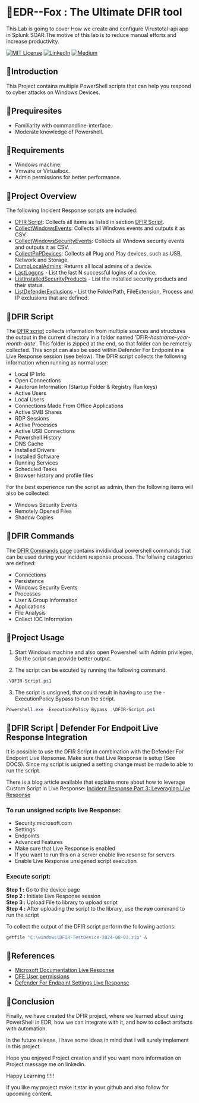 
# 🍁EDR--Fox : The Ultimate DFIR tool
This Lab is going to cover How we create and configure Virustotal-api app in Splunk SOAR.The motive of this lab is to reduce manual efforts and increase productivity.

[![MIT License](https://img.shields.io/badge/License-MIT-green.svg)](https://choosealicense.com/licenses/mit/)
[![LinkedIn](https://img.shields.io/badge/LinkedIn-Profile-blue)](https://www.linkedin.com/in/nikhil--chaudhari/)
[![Medium](https://img.shields.io/badge/Medium-Writeups-black)](https://medium.com/@nikhil-c)

## 🍁Introduction
This Project contains multiple PowerShell scripts that can help you respond to cyber attacks on Windows Devices.


## 🍁Prequiresites
- Familiarity with commandline-interface.
- Moderate knowledge of Powershell.

## 🍁Requirements
- Windows machine.
- Vmware or Virtualbox.
- Admin permissions for better performance.

## 🍁Project Overview
The following Incident Response scripts are included:
- [DFIR Script](./DFIR-Script.ps1): Collects all items as listed in section [DFIR Script](#dfir-script).
- [CollectWindowsEvents](./Scripts/CollectWindowsEvents.ps1): Collects all Windows events and outputs it as CSV.
- [CollectWindowsSecurityEvents](./Scripts/CollectWindowsSecurityEvents.ps1): Collects all Windows security events and outputs it as CSV.
- [CollectPnPDevices](./Scripts/CollectPnPDevices.ps1): Collects all Plug and Play devices, such as USB, Network and Storage.
- [DumpLocalAdmins](./Scripts/DumpLocalAdmins.ps1): Returns all local admins of a device.
- [LastLogons](./Scripts/LastLogons.ps1) - List the last N successful logins of a device.
- [ListInstalledSecurityProducts](./Scripts/ListInstalledSecurityProducts.ps1) - List the installed security products and their status.
- [ListDefenderExclusions](./Scripts/ListDefenderExclusions.ps1) - List the FolderPath, FileExtension, Process and IP exclusions that are defined.

## 🍁DFIR Script
The [DFIR script](./DFIR-Script.ps1) collects information from multiple sources and structures the output in the current directory in a folder named 'DFIR-_hostname_-_year_-_month_-_date_'. This folder is zipped at the end, so that folder can be remotely collected. This script can also be used within Defender For Endpoint in a Live Response session (see below). The DFIR script collects the following information when running as normal user:
- Local IP Info
- Open Connections
- Aautorun Information (Startup Folder & Registry Run keys)
- Active Users
- Local Users
- Connections Made From Office Applications
- Active SMB Shares
- RDP Sessions
- Active Processes
- Active USB Connections
- Powershell History
- DNS Cache
- Installed Drivers
- Installed Software
- Running Services
- Scheduled Tasks
- Browser history and profile files

For the best experience run the script as admin, then the following items will also be collected:
- Windows Security Events
- Remotely Opened Files
- Shadow Copies

## 🍁DFIR Commands
The [DFIR Commands page](./DFIR-Commands.md) contains invidividual powershell commands that can be used during your incident response process. The follwing catagories are defined:
- Connections
- Persistence
- Windows Security Events
- Processes
- User & Group Information
- Applications
- File Analysis
- Collect IOC Information

## 🍁Project Usage

1. Start Windows machine and also open Powershell with Admin privileges, So the script can provide better output.

2. The script can be excuted by running the following command.
```PowerShell
.\DFIR-Script.ps1
```

3. The script is unsigned, that could result in having to use the -ExecutionPolicy Bypass to run the script.
```PowerShell
Powershell.exe -ExecutionPolicy Bypass .\DFIR-Script.ps1
```


## 🍁DFIR Script | Defender For Endpoit Live Response Integration
It is possible to use the DFIR Script in combination with the Defender For Endpoint Live Repsonse. Make sure that Live Response is setup  (See DOCS). Since my script is usigned a setting change must be made to able to run the script.

There is a blog article available that explains more about how to leverage Custom Script in Live Response: [Incident Response Part 3: Leveraging Live Response](https://kqlquery.com/posts/leveraging-live-response/)

### To run unsigned scripts live Response:
- Security.microsoft.com
- Settings
- Endpoints
- Advanced Features
- Make sure that Live Response is enabled
- If you want to run this on a server enable live resonse for servers
- Enable Live Response unsigened script execution

### Execute script:  
 **Step 1 :** Go to the device page  
**Step 2 :** Initiate Live Response session  
**Step 3 :** Upload File to library to upload script  
**Step 4 :** After uploading the script to the library, use the ***run*** command to run the script

To collect the output of the DFIR script perform the following actions:
```PowerShell
getfile "C:\windows\DFIR-TestDevice-2024-08-03.zip" &	
```
## 🍁References
- [Microsoft Documentation Live Response](https://docs.microsoft.com/en-us/microsoft-365/security/defender-endpoint/live-response?view=o365-worldwide)
- [DFE User permissions](https://docs.microsoft.com/en-us/microsoft-365/security/defender-endpoint/user-roles?view=o365-worldwide)
- [Defender For Endpoint Settings Live Response](https://docs.microsoft.com/en-us/microsoft-365/security/defender-endpoint/advanced-features?view=o365-worldwide#live-response)



## 🍁Conclusion

Finally, we have created the DFIR project, where we learned about using PowerShell in EDR, how we can integrate with it, and how to collect artifacts with automation.

In the future release, I have some ideas in mind that I will surely implement in this project.

Hope you enjoyed Project creation and if you want more information on Project message me on linkedin. 

 Happy Learning !!!!!
 
 If you like my project make it star in your github and also follow for upcoming content.
